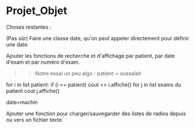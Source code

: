 # Projet_Objet

Choses restantes :

(Pas sûr) Faire une classe date, qu'on peut appeler directement pour définir une date.

Ajouter les fonctions de recherche et d'affichage par patient, par date d'exam et par numéro d'exam.
>> Notre essai un peu algo :
patient = oussalah

for i in list patient:
    if (i == patient)
        cout << i.affiche()
        for j in list exams du patient
            cout j.affiche()

date=machin


Ajouter une fonction pour charger/sauvegarder des listes de radios depuis ou vers un fichier texte.
